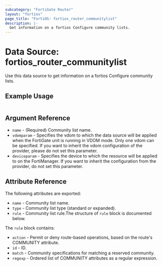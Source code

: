 ```yaml
---
subcategory: "FortiGate Router"
layout: "fortios"
page_title: "FortiOS: fortios_router_communitylist"
description: |-
  Get information on a fortios Configure community lists.
---
```


# Data Source: fortios_router_communitylist
Use this data source to get information on a fortios Configure community lists.


## Example Usage

```hcl

```

## Argument Reference

* `name` - (Required) Community list name.
* `vdomparam` - Specifies the vdom to which the data source will be applied when the FortiGate unit is running in VDOM mode. Only one vdom can be specified. If you want to inherit the vdom configuration of the provider, please do not set this parameter.
* `deviceparam` - Specifies the device to which the resource will be applied to on the FortiManager. If you want to inherit the configuration from the provider, do not set this parameter.

## Attribute Reference

The following attributes are exported:

* `name` - Community list name.
* `type` - Community list type (standard or expanded).
* `rule` - Community list rule.The structure of `rule` block is documented below.

The `rule` block contains:

* `action` - Permit or deny route-based operations, based on the route's COMMUNITY attribute.
* `id` - ID.
* `match` - Community specifications for matching a reserved community.
* `regexp` - Ordered list of COMMUNITY attributes as a regular expression.
